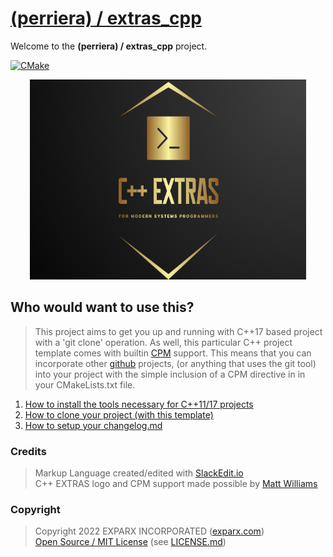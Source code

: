 


# [(perriera) / extras_cpp](https://github.com/perriera/extras_cpp)

Welcome to the **(perriera) / extras_cpp** project.

[![CMake](https://github.com/mattcoding4days/extras/actions/workflows/cmake.yml/badge.svg?branch=dev)](https://github.com/mattcoding4days/extras/actions/workflows/cmake.yml)

<div align="center">
  <img width="442" height="320" src="assets/extras.png">
  <br>
</div>

## Who would want to use this?

> This project aims to get you up and running with C++17 based project with a 'git clone' operation. As well, this particular C++ project template comes with builtin [CPM](https://github.com/cpm-cmake/CPM.cmake) support. This means that you can incorporate other [github](https://github.com) projects, (or anything that uses the git tool) into your project with the simple inclusion of a CPM directive in in your CMakeLists.txt file.

 1. [How to install the tools necessary for C++11/17 projects](https://github.com/perriera/extras_cpp/blob/dev/docs/INSTALL.md)
 2. [How to clone your project (with this template)](https://github.com/perriera/extras_cpp/blob/dev/docs/CLONE.md)
 3. [How to setup your changelog.md](https://github.com/perriera/extras_cpp/blob/dev/docs/CHANGELOG.md)

### Credits
> Markup Language created/edited with [SlackEdit.io](https://stackedit.io/app#)<br/>
> C++ EXTRAS logo and CPM support made possible by [Matt Williams](https://github.com/mattcoding4days/cmake-starter#)<br/>

### Copyright
> Copyright 2022 EXPARX INCORPORATED ([exparx.com](https://www.exparx.com/))<br/>
> [Open Source / MIT License](https://opensource.org/licenses/MIT) (see [LICENSE.md](https://github.com/perriera/extras_cpp/blob/dev/LICENSE.md))<br/>

